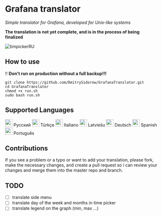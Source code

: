 # Grafana translator
*Simple translator for Grafana, developed for  Unix-like systems*

__The translation is not yet complete, and is in the process of being finalized__

![timpickerRU](https://user-images.githubusercontent.com/43705385/104126983-97040e00-5370-11eb-975a-2eda0f3ba7a7.png)


## How to use

‼️ __Don't run on production without a full backup!!!__

````
git clone https://github.com/DmitrySidorow/GrafanaTranslator.git
cd GrafanaTranslator
chmod +x run.sh
sudo bash run.sh
````

## Supported Languages
<kbd><img src="https://cdn.staticaly.com/gh/hjnilsson/country-flags/master/svg/ru.svg" width="24"></kbd> Русский
<kbd><img src="https://cdn.statically.io/flags/tr.svg" width="24"></kbd> Türkçe
<kbd><img src="https://cdn.statically.io/flags/it.svg" width="24"></kbd> Italiano
<kbd><img src="https://cdn.statically.io/flags/lv.svg" width="24"></kbd> Latviešu
<kbd><img src="https://cdn.statically.io/flags/de.svg" width="24"></kbd> Deutsch
<kbd><img src="https://cdn.statically.io/flags/es.svg" width="24"></kbd> Spanish
<kbd><img src="https://cdn.statically.io/flags/pt.svg" width="24"></kbd> Português 

## Contributions

If you see a problem or a typo or want to add your translation, please fork, make the necessary changes, and create a pull request so i can review your changes and merge them into the master repo and branch.

## TODO
- [ ] translate side menu  
- [ ] translate day of the week and months in time picker  
- [ ] translate legend on the graph (min, max ...)
